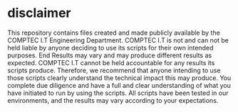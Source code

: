 # disclaimer
This repository contains files created and made publicly available by the COMPTEC I.T Engineering Department.  COMPTEC I.T is not and can not be held liable by anyone deciding to use its scripts for their own intended purposes.  End Results may vary and may produce different results as expected.  COMPTEC I.T cannot be held accountable for any results its scripts produce.  Therefore, we recommend that anyone intending to use those scripts clearly understand the technical impact this may produce.  You complete due diligence and have a full and clear understanding of what you have initiated to run by using the scripts.  All scripts have been tested in our environments, and the results may vary according to your expectations.
